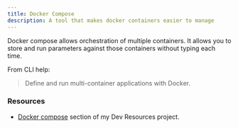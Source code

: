 ```yaml
---
title: Docker Compose
description: A tool that makes docker containers easier to manage
---
```


Docker compose allows orchestration of multiple containers. It allows you to store and run parameters against those containers without typing each time.

From CLI help:

> Define and run multi-container applications with Docker.


### Resources

- [Docker compose](https://michaelcurrin.github.io/dev-resources/resources/containers/docker-compose.html) section of my Dev Resources project.
